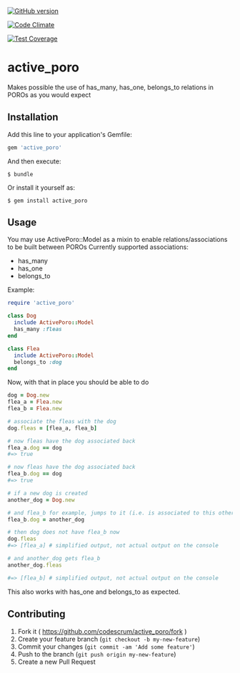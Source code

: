 [![GitHub version](https://badge.fury.io/gh/boennemann%2Fbadges.svg)](http://badge.fury.io/gh/boennemann%2Fbadges)

[![Code Climate](https://codeclimate.com/github/codescrum/active_poro/badges/gpa.svg)](https://codeclimate.com/github/codescrum/active_poro)

[![Test Coverage](https://codeclimate.com/github/codescrum/active_poro/badges/coverage.svg)](https://codeclimate.com/github/codescrum/active_poro)

# active_poro
Makes possible the use of has_many, has_one, belongs_to relations in POROs as you would expect


## Installation

Add this line to your application's Gemfile:

```ruby
gem 'active_poro'
```

And then execute:

    $ bundle

Or install it yourself as:

    $ gem install active_poro

## Usage

You may use ActivePoro::Model as a mixin to enable relations/associations to be built between POROs
Currently supported associations:

- has_many
- has_one
- belongs_to

Example:

```ruby
require 'active_poro'

class Dog
  include ActivePoro::Model
  has_many :fleas
end

class Flea
  include ActivePoro::Model
  belongs_to :dog
end
```

Now, with that in place you should be able to do

```ruby
dog = Dog.new
flea_a = Flea.new
flea_b = Flea.new

# associate the fleas with the dog
dog.fleas = [flea_a, flea_b]

# now fleas have the dog associated back
flea_a.dog == dog
#=> true

# now fleas have the dog associated back
flea_b.dog == dog
#=> true

# if a new dog is created
another_dog = Dog.new

# and flea_b for example, jumps to it (i.e. is associated to this other dog)
flea_b.dog = another_dog

# then dog does not have flea_b now
dog.fleas
#=> [flea_a] # simplified output, not actual output on the console

# and another_dog gets flea_b
another_dog.fleas

#=> [flea_b] # simplified output, not actual output on the console
```

This also works with has_one and belongs_to as expected.

## Contributing

1. Fork it ( https://github.com/codescrum/active_poro/fork )
2. Create your feature branch (`git checkout -b my-new-feature`)
3. Commit your changes (`git commit -am 'Add some feature'`)
4. Push to the branch (`git push origin my-new-feature`)
5. Create a new Pull Request
